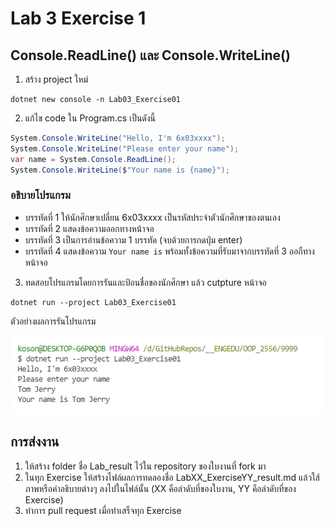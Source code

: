 # Lab 3 Exercise 1

## Console.ReadLine() และ Console.WriteLine()  

1. สร้าง project ใหม่

```
dotnet new console -n Lab03_Exercise01
```

2. แก้ไข code ใน Program.cs เป็นดังนี้

```cs
System.Console.WriteLine("Hello, I'm 6x03xxxx");
System.Console.WriteLine("Please enter your name");
var name = System.Console.ReadLine();  
System.Console.WriteLine($"Your name is {name}");
```

### อธิบายโปรแกรม

- บรรทัดที่ 1 ให้นักศึกษาเปลี่ยน 6x03xxxx เป็นรหัสประจำตัวนักศึกษาของตนเอง
- บรรทัดที่ 2 แสดงข้อความออกทางหน้าจอ
- บรรทัดที่ 3 เป็นการอ่านข้อความ 1 บรรทัด (จบด้วยการกดปุ่ม enter)
- บรรทัดที่ 4 แสดงข้อความ `Your name is`   พร้อมทั้งข้อความที่รับมาจากบรรทัดที่ 3 ออกืทางหน้าจอ


3. ทดสอบโปรแกรมโดยการรันและป้อนชื่อของนักศึกษา แล้ว cutpture หน้าจอ

```
dotnet run --project Lab03_Exercise01
```

ตัวอย่างผลการรันโปรแกรม

![pic12](./Pictures/Picture-12.png)


## การส่งงาน

1. ให้สร้าง folder ชื่อ Lab_result ไว้ใน repository ของใบงานที่ fork มา
2. ในทุก Exercise ให้สร้างไฟล์ผลการทดลองชื่อ LabXX_ExerciseYY_result.md แล้วใส้ภาพหรือคำอธิบายต่างๆ ลงไปในไฟล์นั้น (XX คือลำดับที่ของใบงาน, YY คือลำดับที่ของ Exercise)
3. ทำการ pull request เมื่อทำเสร็จทุก Exercise 

